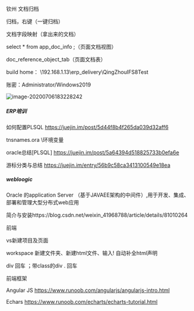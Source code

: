 钦州 文档归档

归档，右键（一键归档）

文档字段映射（拿出来的文档）

select * from app_doc_info ;（页面文档视图）

doc_reference_object_tab（页面文档表）

build home： \\192.168.1.13\erp_delivery\QingZhouIFS8Test

账密：Administrator/Windows2019

![image-20200706183228242](D:\Work\Note\log\July\7_6.assets\image-20200706183228242.png)

##### ERP培训

如何配置PLSQL https://juejin.im/post/5d44f8b4f265da039d32aff6

tnsnames.ora \环境变量

oracle总结[PLSQL] https://juejin.im/post/5a64394d518825733b0efa6e



游标分类与总结  https://juejin.im/entry/56b9c58ca3413100549e18ea





##### webloogic 

Oracle 的application Server （基于JAVAEE架构的中间件）,用于开发、集成、部署和管理大型分布式web应用

简介与安装https://blog.csdn.net/weixin_41968788/article/details/81010264

前端

vs新建项目及页面

workspace 新建文件夹、新建html文件、输入!  自动补全html声明

div 回车 ；带class的div  . 回车

前端框架

Angular JS   https://www.runoob.com/angularjs/angularjs-intro.html

Echars        https://www.runoob.com/echarts/echarts-tutorial.html